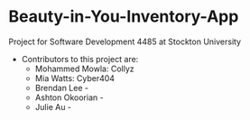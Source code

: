 # Beauty-in-You-Inventory-App
Project for Software Development 4485 at Stockton University

- Contributors to this project are:
	- Mohammed Mowla: Collyz
	- Mia Watts: Cyber404 
	- Brendan Lee - 
	- Ashton Okoorian - 
	- Julie Au - 
